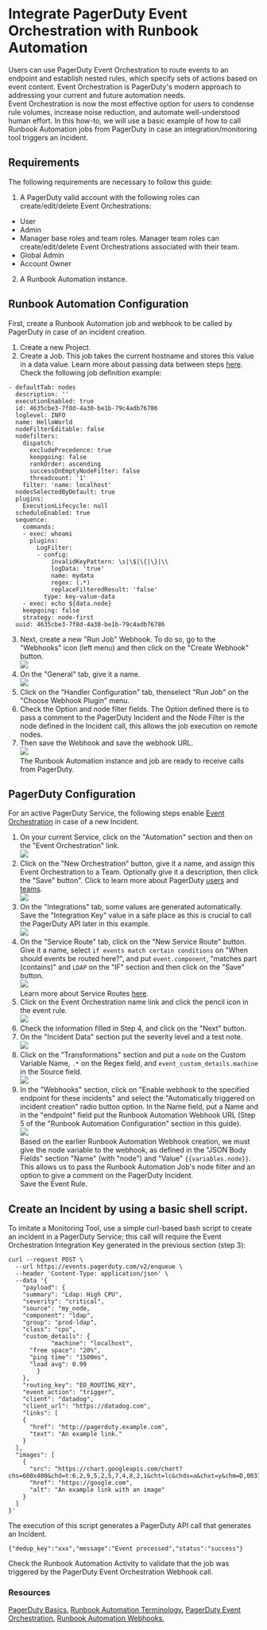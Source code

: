 # Integrate PagerDuty Event Orchestration with Runbook Automation
Users can use PagerDuty Event Orchestration to route events to an endpoint and establish nested rules, which specify sets of actions based on event content. Event Orchestration is PagerDuty's modern approach to addressing your current and future automation needs.  
Event Orchestration is now the most effective option for users to condense rule volumes, increase noise reduction, and automate well-understood human effort. In this how-to, we will use a basic example of how to call Runbook Automation jobs from PagerDuty in case an integration/monitoring tool triggers an incident.  

## Requirements
The following requirements are necessary to follow this guide:  
1. A PagerDuty valid account with the following roles can create/edit/delete Event Orchestrations:  
* User  
* Admin  
* Manager base roles and team roles. Manager team roles can create/edit/delete Event Orchestrations associated with their team.  
* Global Admin  
* Account Owner  
2. A Runbook Automation instance.  

## Runbook Automation Configuration
First, create a Runbook Automation job and webhook to be called by PagerDuty in case of an incident creation.  
1. Create a new Project.  
2. Create a Job. This job takes the current hostname and stores this value in a data value. Learn more about passing data between steps [here](/learning/howto/passing-variables.html#passing-data-between-steps). Check the following job definition example:  

```
- defaultTab: nodes
  description: ''
  executionEnabled: true
  id: 4635cbe3-7f8d-4a30-be1b-79c4adb76786
  loglevel: INFO
  name: HelloWorld
  nodeFilterEditable: false
  nodefilters:
    dispatch:
      excludePrecedence: true
      keepgoing: false
      rankOrder: ascending
      successOnEmptyNodeFilter: false
      threadcount: '1'
    filter: 'name: localhost'
  nodesSelectedByDefault: true
  plugins:
    ExecutionLifecycle: null
  scheduleEnabled: true
  sequence:
    commands:
    - exec: whoami
      plugins:
        LogFilter:
        - config:
            invalidKeyPattern: \s|\$|\{|\}|\\
            logData: 'true'
            name: mydata
            regex: (.*)
            replaceFilteredResult: 'false'
          type: key-value-data
    - exec: echo ${data.node}
    keepgoing: false
    strategy: node-first
  uuid: 4635cbe3-7f8d-4a30-be1b-79c4adb76786
```

3. Next, create a new "Run Job" Webhook. To do so, go to the "Webhooks" icon (left menu) and then click on the "Create Webhook" button.  
![](/assets/img/eventrba1.png)  
4. On the "General" tab, give it a name.  
![](/assets/img/eventrba2.png)  
5. Click on the "Handler Configuration" tab, thenselect "Run Job" on the "Choose Webhook Plugin" menu.  
6. Check the Option and node filter fields. The Option defined there is to pass a comment to the PagerDuty Incident and the Node Filter is the node defined in the Incident call, this allows the job execution on remote nodes.  
7. Then save the Webhook and save the webhook URL.  
![](/assets/img/eventrba3.png)  
The Runbook Automation instance and job are ready to receive calls from PagerDuty.  

## PagerDuty Configuration
For an active PagerDuty Service, the following steps enable [Event Orchestration](https://support.pagerduty.com/docs/event-orchestration) in case of a new Incident.  
1. On your current Service, click on the "Automation" section and then on the "Event Orchestration" link.  
![](/assets/img/eventrba4.png)  
2. Click on the "New Orchestration" button, give it a name, and assign this Event Orchestration to a Team. Optionally give it a description, then click the "Save" button". Click to learn more about PagerDuty [users](https://support.pagerduty.com/docs/users) and [teams](https://support.pagerduty.com/docs/teams).  
![](/assets/img/eventrba5.png)  
3. On the "Integrations" tab, some values are generated automatically. Save the "Integration Key" value in a safe place as this is crucial to call the PagerDuty API later in this example.  
![](/assets/img/eventrba6.png)  
4. On the "Service Route" tab, click on the "New Service Route" button. Give it a name, select `if events match certain conditions` on "When should events be routed here?", and put `event.component`, "matches part (contains)" and `LDAP` on the "IF" section and then click on the "Save" button.  
![](/assets/img/eventrba7.png)  
Learn more about Service Routes [here](https://support.pagerduty.com/docs/event-orchestration#create-a-routing-rule).  
5. Click on the Event Orchestration name link and click the pencil icon in the event rule.  
![](/assets/img/eventrba8.png)  
6. Check the information filled in Step 4, and click on the "Next" button.  
7. On the "Incident Data" section put the severity level and a test note.  
![](/assets/img/eventrba9.png)  
8. Click on the "Transformations" section and put a `node` on the Custom Variable Name, `.*` on the Regex field, and `event_custom_details.machine` in the Source field.  
![](/assets/img/eventrba10.png)  
9. In the "Webhooks" section, click on "Enable webhook to the specified endpoint for these incidents" and select the "Automatically triggered on incident creation" radio button option. In the Name field, put a Name and in the "endpoint" field put the Runbook Automation Webhook URL (Step 5 of the "Runbook Automation Configuration" section in this guide).  
![](/assets/img/eventrba11.png)  
Based on the earlier Runbook Automation Webhook creation, we must give the node variable to the webhook, as defined in the "JSON Body Fields" section "Name" (with "node") and "Value" `{{variables.node}}`. This allows us to pass the Runbook Automation Job's node filter and an option to give a comment on the PagerDuty Incident.  
Save the Event Rule.  

## Create an Incident by using a basic shell script.
To imitate a Monitoring Tool, use a simple curl-based bash script to create an incident in a PagerDuty Service; this call will require the Event Orchestration Integration Key generated in the previous section (step 3):  

```
curl --request POST \
  --url https://events.pagerduty.com/v2/enqueue \
  --header 'Content-Type: application/json' \
  --data '{
	"payload": {
    "summary": "Ldap: High CPU",
    "severity": "critical",
    "source": "my_node,
    "component": "ldap",
    "group": "prod-ldap",
    "class": "cpu",
    "custom_details": {
			"machine": "localhost",
      "free space": "20%",
      "ping time": "1500ms",
      "load avg": 0.99
		}
	},
	"routing_key": "EO_ROUTING_KEY", 
	"event_action": "trigger",
	"client": "datadog",
	"client_url": "https://datadog.com",
	"links": [
    {
      "href": "http://pagerduty.example.com",
      "text": "An example link."
    }
  ],
  "images": [
    {
      "src": "https://chart.googleapis.com/chart?chs=600x400&chd=t:6,2,9,5,2,5,7,4,8,2,1&cht=lc&chds=a&chxt=y&chm=D,0033FF,0,0,5,1",
      "href": "https://google.com",
      "alt": "An example link with an image"
    }
  ]
}'
```

The execution of this script generates a PagerDuty API call that generates an Incident.  

```
{"dedup_key":"xxx","message":"Event processed","status":"success"}
```

Check the Runbook Automation Activity to validate that the job was triggered by the PagerDuty Event Orchestration Webhook call.  

### Resources
[PagerDuty Basics.](https://support.pagerduty.com/docs/introduction)
[Runbook Automation Terminology.](/learning/#essential-concepts)
[PagerDuty Event Orchestration.](https://support.pagerduty.com/docs/event-orchestration)
[Runbook Automation Webhooks.](/manual/webhooks.html#webhooks)